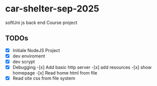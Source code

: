 # car-shelter-sep-2025

softUni js back end Course project

## TODOs

- [x] Initiale NodeJS Project
- [x] dev enviroment
- [x] dev scrypt
- [x] Debugging -[x] Add basic http server -[x] add resources -[x] show homepage -[x] Read home html from file
- [x] Read site css from file system
